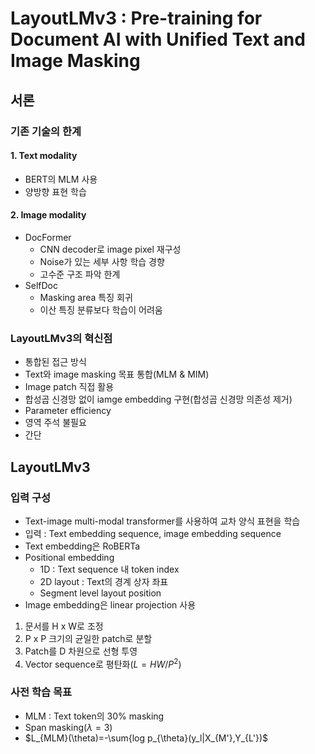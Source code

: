 # LayoutLMv3 : Pre-training for Document AI with Unified Text and Image Masking

## 서론

### 기존 기술의 한계

#### 1. Text modality
- BERT의 MLM 사용
- 양방향 표현 학습

#### 2. Image modality
- DocFormer
    - CNN decoder로 image pixel 재구성
    - Noise가 있는 세부 사항 학습 경향
    - 고수준 구조 파악 한계
- SelfDoc
    - Masking area 특징 회귀
    - 이산 특징 분류보다 학습이 어려움
 
### LayoutLMv3의 혁신점
- 통합된 접근 방식
- Text와 image masking 목표 통합(MLM & MIM)
- Image patch 직접 활용
- 합성곱 신경망 없이 iamge embedding 구현(합성곱 신경망 의존성 제거)
- Parameter efficiency
- 영역 주석 불필요
- 간단

## LayoutLMv3

### 입력 구성 

- Text-image multi-modal transformer를 사용하여 교차 양식 표현을 학습
- 입력 :  Text embedding sequence, image embedding sequence
- Text embedding은 RoBERTa
- Positional embedding
    - 1D : Text sequence 내 token index
    - 2D layout : Text의 경계 상자 좌표
    - Segment level layout position
- Image embedding은 linear projection 사용
1. 문서를 H x W로 조정
2. P x P 크기의 균일한 patch로 분할
3. Patch를 D 차원으로 선형 투영
4. Vector sequence로 평탄화($L=HW/P^2$)

### 사전 학습 목표
- MLM : Text token의 30% masking
- Span masking($\lambda=3)$
- $L_{MLM}(\theta)=-\sum{log p_{\theta}(y_l|X_{M'},Y_{L'})$ 

